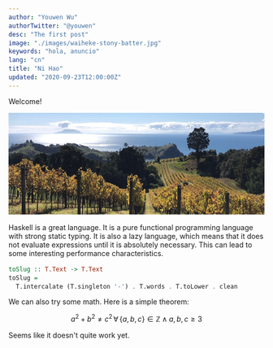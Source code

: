```yaml
---
author: "Youwen Wu"
authorTwitter: "@youwen"
desc: "The first post"
image: "./images/waiheke-stony-batter.jpg"
keywords: "hola, anuncio"
lang: "cn"
title: "Ni Hao"
updated: "2020-09-23T12:00:00Z"
---
```


Welcome!

<img
  alt="Grapevines among rolling hills leading to the sea"
  src="./images/waiheke-stony-batter.jpg"
  height="200"
/>

Haskell is a great language. It is a pure functional programming language with
strong static typing. It is also a lazy language, which means that it does not
evaluate expressions until it is absolutely necessary. This can lead to some
interesting performance characteristics.

```haskell
toSlug :: T.Text -> T.Text
toSlug =
  T.intercalate (T.singleton '-') . T.words . T.toLower . clean
```

We can also try some math. Here is a simple theorem:

$$
a^2 + b^2 \ne c^2 \, \forall\,\left\{ a,\,b,\,c \right\} \in \mathbb{Z} \land a,\,b,\,c \ge 3
$$

Seems like it doesn't quite work yet.
